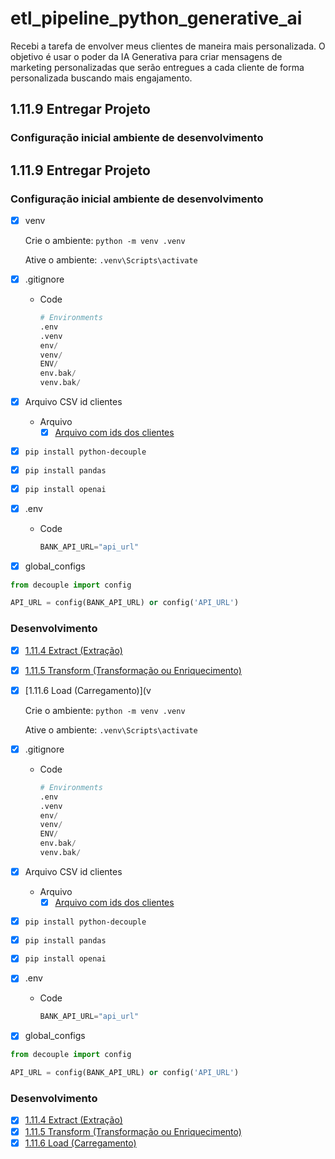 # etl_pipeline_python_generative_ai

Recebi a tarefa de envolver meus clientes de maneira mais personalizada. O objetivo é usar o poder da IA Generativa para criar mensagens de marketing personalizadas que serão entregues a cada cliente de forma personalizada buscando mais engajamento.

## 1.11.9 Entregar Projeto

### Configuração inicial ambiente de desenvolvimento

## 1.11.9 Entregar Projeto

### Configuração inicial ambiente de desenvolvimento

-[x]  venv
    
    Crie o ambiente: `python -m venv .venv`
    
    Ative o ambiente:  `.venv\Scripts\activate`
    
-[x]  .gitignore
    - Code
        
        ```python
        # Environments
        .env
        .venv
        env/
        venv/
        ENV/
        env.bak/
        venv.bak/
        ```
        
-[x]  Arquivo CSV id clientes
    - Arquivo
        -[x]  [Arquivo com ids dos clientes]()
-[x]  `pip install python-decouple`
-[x]  `pip install pandas`
-[x]  `pip install openai`
-[x]  .env
    - Code
        
        ```python
        BANK_API_URL="api_url"
        ```
        
-[x]  global_configs

```python
from decouple import config

API_URL = config(BANK_API_URL) or config('API_URL')
```

### Desenvolvimento

-[x]  [1.11.4 Extract (Extração)]()
-[x]  [1.11.5 Transform (Transformação ou Enriquecimento)]()
-[x]  [1.11.6 Load (Carregamento)](v
    
    Crie o ambiente: `python -m venv .venv`
    
    Ative o ambiente:  `.venv\Scripts\activate`
    
-[x]  .gitignore
    - Code
        
        ```python
        # Environments
        .env
        .venv
        env/
        venv/
        ENV/
        env.bak/
        venv.bak/
        ```
        
-[x]  Arquivo CSV id clientes
    - Arquivo
        -[x]  [Arquivo com ids dos clientes]()
-[x]  `pip install python-decouple`
-[x]  `pip install pandas`
-[x]  `pip install openai`
-[x]  .env
    - Code
        
        ```python
        BANK_API_URL="api_url"
        ```
        
-[x]  global_configs

```python
from decouple import config

API_URL = config(BANK_API_URL) or config('API_URL')
```

### Desenvolvimento

-[x]  [1.11.4 Extract (Extração)]()
-[x]  [1.11.5 Transform (Transformação ou Enriquecimento)]()
-[x]  [1.11.6 Load (Carregamento)]()